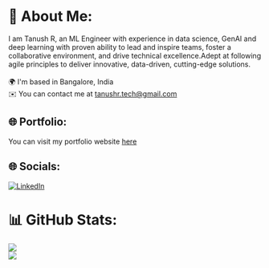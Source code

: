 # 💫 About Me:
I am Tanush R, an ML Engineer with experience in data science, GenAI and deep learning with proven ability to lead and inspire teams, foster a collaborative environment, and drive technical excellence.Adept at
following agile principles to deliver innovative, data-driven, cutting-edge solutions.<br><br>🌍 I'm based in Bangalore, India<br>✉️ You can contact me at tanushr.tech@gmail.com

## 🌐 Portfolio:
You can visit my portfolio website [here](https://www.tanush.site)

## 🌐 Socials:
[![LinkedIn](https://img.shields.io/badge/LinkedIn-%230077B5.svg?logo=linkedin&logoColor=white)](https://www.linkedin.com/in/tanush-r-843b27216/) 

# 📊 GitHub Stats:
![](https://github-readme-streak-stats.herokuapp.com/?user=tanush-r&theme=dark&hide_border=false)<br/>
![](https://github-readme-stats.vercel.app/api/top-langs/?username=tanush-r&theme=dark&hide_border=false&include_all_commits=true&count_private=true&layout=compact)

<!-- Proudly created with GPRM ( https://gprm.itsvg.in ) -->

